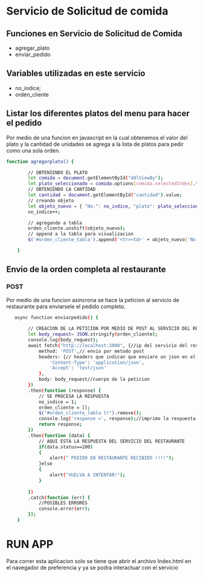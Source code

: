# Servicio de Solicitud de comida
    
## Funciones en Servicio de Solicitud de Comida

  - agregar_plato
  - enviar_pedido 

## Variables utilizadas en este servicio

 - no_indice;
 - orden_cliente

## Listar los diferentes platos del menu para hacer el pedido

Por medio de una funcion en javascript en la cual obtenemos el valor del plato y la cantidad de unidades se agrega a la lista de platos para pedir como una sola orden.
```sh
function agregarplato() {

        // OBTENIENDO EL PLATO
        let comida = document.getElementById("ddlViewBy");
        let plato_seleccionado = comida.options[comida.selectedIndex].text;
        // OBTENIENDO LA CANTIDAD
        let cantidad = document.getElementById("cantidad").value;
        // creando objeto
        let objeto_nuevo = { "No.": no_indice, "plato": plato_seleccionado, "cantidad": cantidad };
        no_indice++;

        // agregando a tabla
        orden_cliente.unshift(objeto_nuevo);
        // append a la tabla para visualizacion
        $('#orden_cliente_tabla').append('<tr><td>' + objeto_nuevo['No.'] + '</td><td>' + objeto_nuevo['plato'] + '</td><td>' + objeto_nuevo['cantidad'] + '</td></tr>');

    }
```
## Envio de la orden completa al restaurante
### POST
Por medio de una funcion asincrona se hace la peticion al servicio de restaurante para enviarsele el pedido completo.
```sh
   async function enviarpedido() {
        
        // CREACION DE LA PETICION POR MEDIO DE POST AL SERVICIO DEL RESTAURANTE
        let body_request= JSON.stringify(orden_cliente);
        console.log(body_request);
        await fetch("http://localhost:3000", {//ip del servicio del restaurante
            method: 'POST',// envio por metodo post
            headers: {// headers que indican que enviare un json en el body
                'Content-Type': 'application/json',
                'Accept': 'text/json'
            },
            body: body_request//cuerpo de la peticion
        })
        .then(function (response) {
            // SE PROCESA LA RESPUESTA
            no_indice = 1;
            orden_cliente = [];
            $("#orden_cliente_tabla tr").remove();
            console.log('response =', response);//imprimo la respuesta en consola
            return response;
        })
        .then(function (data) {
            // AQUI ESTA LA RESPUESTA DEL SERVICIO DEL RESTAURANTE
            if(data.status==200)
            {
                alert(" PEDIDO EN RESTAURANTE RECIBIDO !!!!");
            }else
            {
                alert("VUELVA A INTENTAR!");
            }
            
        })
        .catch(function (err) {
            //POSIBLES ERRORES
            console.error(err);
        });
    }
```

# RUN APP 

Para correr esta aplicacion solo se tiene que abrir el archivo Index.html en el navegador de preferencia y ya se podra interactuar con el servicio
